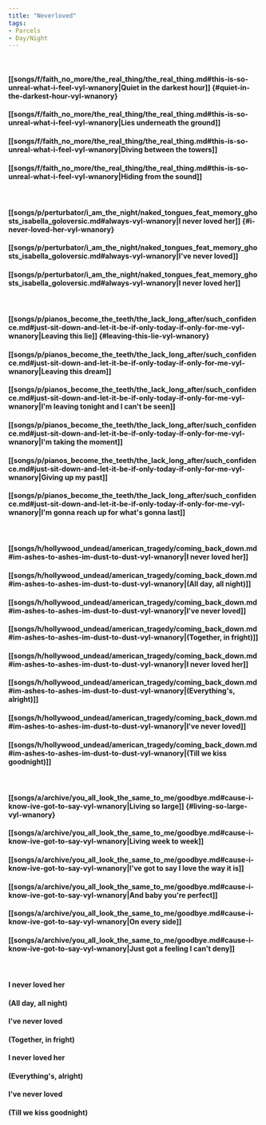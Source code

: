 ```yaml
---
title: "Neverloved"
tags:
- Parcels
- Day∕Night
---
```

&nbsp;
#### [[songs/f/faith_no_more/the_real_thing/the_real_thing.md#this-is-so-unreal-what-i-feel-vyl-wnanory|Quiet in the darkest hour]] {#quiet-in-the-darkest-hour-vyl-wnanory}
#### [[songs/f/faith_no_more/the_real_thing/the_real_thing.md#this-is-so-unreal-what-i-feel-vyl-wnanory|Lies underneath the ground]]
#### [[songs/f/faith_no_more/the_real_thing/the_real_thing.md#this-is-so-unreal-what-i-feel-vyl-wnanory|Diving between the towers]]
#### [[songs/f/faith_no_more/the_real_thing/the_real_thing.md#this-is-so-unreal-what-i-feel-vyl-wnanory|Hiding from the sound]]
&nbsp;
#### [[songs/p/perturbator/i_am_the_night/naked_tongues_feat_memory_ghosts_isabella_goloversic.md#always-vyl-wnanory|I never loved her]] {#i-never-loved-her-vyl-wnanory}
#### [[songs/p/perturbator/i_am_the_night/naked_tongues_feat_memory_ghosts_isabella_goloversic.md#always-vyl-wnanory|I've never loved]]
#### [[songs/p/perturbator/i_am_the_night/naked_tongues_feat_memory_ghosts_isabella_goloversic.md#always-vyl-wnanory|I never loved her]]
&nbsp;
#### [[songs/p/pianos_become_the_teeth/the_lack_long_after/such_confidence.md#just-sit-down-and-let-it-be-if-only-today-if-only-for-me-vyl-wnanory|Leaving this lie]] {#leaving-this-lie-vyl-wnanory}
#### [[songs/p/pianos_become_the_teeth/the_lack_long_after/such_confidence.md#just-sit-down-and-let-it-be-if-only-today-if-only-for-me-vyl-wnanory|Leaving this dream]]
#### [[songs/p/pianos_become_the_teeth/the_lack_long_after/such_confidence.md#just-sit-down-and-let-it-be-if-only-today-if-only-for-me-vyl-wnanory|I'm leaving tonight and I can't be seen]]
#### [[songs/p/pianos_become_the_teeth/the_lack_long_after/such_confidence.md#just-sit-down-and-let-it-be-if-only-today-if-only-for-me-vyl-wnanory|I'm taking the moment]]
#### [[songs/p/pianos_become_the_teeth/the_lack_long_after/such_confidence.md#just-sit-down-and-let-it-be-if-only-today-if-only-for-me-vyl-wnanory|Giving up my past]]
#### [[songs/p/pianos_become_the_teeth/the_lack_long_after/such_confidence.md#just-sit-down-and-let-it-be-if-only-today-if-only-for-me-vyl-wnanory|I'm gonna reach up for what's gonna last]]
&nbsp;
#### [[songs/h/hollywood_undead/american_tragedy/coming_back_down.md#im-ashes-to-ashes-im-dust-to-dust-vyl-wnanory|I never loved her]]
#### [[songs/h/hollywood_undead/american_tragedy/coming_back_down.md#im-ashes-to-ashes-im-dust-to-dust-vyl-wnanory|(All day, all night)]]
#### [[songs/h/hollywood_undead/american_tragedy/coming_back_down.md#im-ashes-to-ashes-im-dust-to-dust-vyl-wnanory|I've never loved]]
#### [[songs/h/hollywood_undead/american_tragedy/coming_back_down.md#im-ashes-to-ashes-im-dust-to-dust-vyl-wnanory|(Together, in fright)]]
#### [[songs/h/hollywood_undead/american_tragedy/coming_back_down.md#im-ashes-to-ashes-im-dust-to-dust-vyl-wnanory|I never loved her]]
#### [[songs/h/hollywood_undead/american_tragedy/coming_back_down.md#im-ashes-to-ashes-im-dust-to-dust-vyl-wnanory|(Everything's, alright)]]
#### [[songs/h/hollywood_undead/american_tragedy/coming_back_down.md#im-ashes-to-ashes-im-dust-to-dust-vyl-wnanory|I've never loved]]
#### [[songs/h/hollywood_undead/american_tragedy/coming_back_down.md#im-ashes-to-ashes-im-dust-to-dust-vyl-wnanory|(Till we kiss goodnight)]]
&nbsp;
#### [[songs/a/archive/you_all_look_the_same_to_me/goodbye.md#cause-i-know-ive-got-to-say-vyl-wnanory|Living so large]] {#living-so-large-vyl-wnanory}
#### [[songs/a/archive/you_all_look_the_same_to_me/goodbye.md#cause-i-know-ive-got-to-say-vyl-wnanory|Living week to week]]
#### [[songs/a/archive/you_all_look_the_same_to_me/goodbye.md#cause-i-know-ive-got-to-say-vyl-wnanory|I've got to say I love the way it is]]
#### [[songs/a/archive/you_all_look_the_same_to_me/goodbye.md#cause-i-know-ive-got-to-say-vyl-wnanory|And baby you're perfect]]
#### [[songs/a/archive/you_all_look_the_same_to_me/goodbye.md#cause-i-know-ive-got-to-say-vyl-wnanory|On every side]]
#### [[songs/a/archive/you_all_look_the_same_to_me/goodbye.md#cause-i-know-ive-got-to-say-vyl-wnanory|Just got a feeling I can't deny]]
&nbsp;
#### I never loved her
#### (All day, all night)
#### I've never loved
#### (Together, in fright)
#### I never loved her
#### (Everything's, alright)
#### I've never loved
#### (Till we kiss goodnight)
